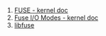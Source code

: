  1. [FUSE - kernel doc](https://www.kernel.org/doc/html/latest/filesystems/fuse.html)
 2. [Fuse I/O Modes - kernel doc](https://www.kernel.org/doc/html/latest/filesystems/fuse-io.html)
 3. [libfuse](https://github.com/libfuse/libfuse)
